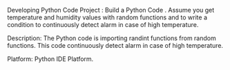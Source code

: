 Developing Python Code
Project : Build a Python Code . Assume you get temperature and humidity values with random functions and to write a condition to continuously detect alarm in case of high temperature.

Description: The Python code is importing randint functions from random functions. This code continuously detect alarm in case of high temperature.

Platform: Python IDE Platform.
